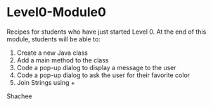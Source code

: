 # Level0-Module0
Recipes for students who have just started Level 0. 
At the end of this module, students will be able to:

1. Create a new Java class
2. Add a main method to the class
3. Code a pop-up dialog to display a message to the user
4. Code a pop-up dialog to ask the user for their favorite color
5. Join Strings using +

Shachee
